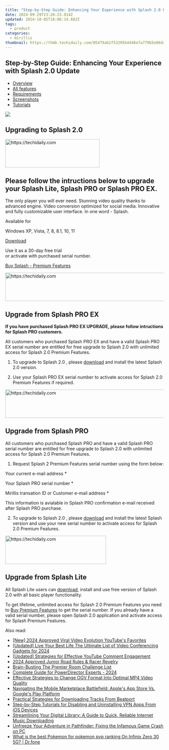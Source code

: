 ```yaml
---
title: "Step-by-Step Guide: Enhancing Your Experience with Splash 2.0 Update"
date: 2024-09-29T23:26:23.014Z
updated: 2024-10-05T18:08:14.682Z
tags:
  - product
categories:
  - mirillis
thumbnail: https://thmb.techidaily.com/05479ab2f53295b4446efa779b5e06dadae08cc862a5624cd34b09a0a0a9e6ca.png
---
```


## Step-by-Step Guide: Enhancing Your Experience with Splash 2.0 Update

* [Overview](https://tools.techidaily.com/mirillis/products/)
* [All features](https://tools.techidaily.com/mirillis/products/)
* [Requirements](https://tools.techidaily.com/mirillis/products/)
* [Screenshots](https://tools.techidaily.com/mirillis/products/)
* [Tutorials](https://tools.techidaily.com/mirillis/products/)

![](https://mirillis.com/res/old/media/images/splash_box.png) 

## Upgrading to Splash 2.0 

<!-- affiliate ads begin -->
<a href="https://aligracehair.sjv.io/c/5597632/1902273/19272" target="_top" id="1902273">
  <img src="//a.impactradius-go.com/display-ad/19272-1902273" border="0" alt="https://techidaily.com" width="300" height="90"/>
</a>
<img height="0" width="0" src="https://aligracehair.sjv.io/i/5597632/1902273/19272" style="position:absolute;visibility:hidden;" border="0" />
<!-- affiliate ads end -->

## Please follow the intructions below to upgrade your Splash Lite, Splash PRO or Splash PRO EX.

The only player you will ever need. Stunning video quality thanks to advanced engine. Video conversion optimized for social media. Innovative and fully customizable user interface. In one word - Splash.

Available for

Windows XP, Vista, 7, 8, 8.1, 10, 11

[Download](https://tools.techidaily.com/mirillis/products/) 

Use it as a 30-day free trial  
 or activate with purchased serial number.

[Buy Splash - Premium Features](https://tools.techidaily.com/mirillis/products/) 

<!-- affiliate ads begin -->
<a href="https://appsumo.8odi.net/c/5597632/2082533/7443" target="_top" id="2082533">
  <img src="//a.impactradius-go.com/display-ad/7443-2082533" border="0" alt="https://techidaily.com" width="728" height="90"/>
</a>
<img height="0" width="0" src="https://appsumo.8odi.net/i/5597632/2082533/7443" style="position:absolute;visibility:hidden;" border="0" />
<!-- affiliate ads end -->

## Upgrade from Splash PRO EX

**If you have purchased Splash PRO EX UPGRADE, please follow intructions for Splash PRO customers.** 

 All customers who purchased Splash PRO EX and have a valid Splash PRO EX serial number are entitled for free upgrade to Splash 2.0 with unlimited access for Splash 2.0 Premium Features.

 1) To upgrade to Splash 2.0 , please [download](https://tools.techidaily.com/mirillis/products/) and install the latest Splash 2.0 version. 

 2) Use your Splash PRO EX serial number to activate access for Splash 2.0 Premium Features if required. 

<!-- affiliate ads begin -->
<a href="https://aligracehair.sjv.io/c/5597632/1868575/19272" target="_top" id="1868575">
  <img src="//a.impactradius-go.com/display-ad/19272-1868575" border="0" alt="https://techidaily.com" width="728" height="90"/>
</a>
<img height="0" width="0" src="https://aligracehair.sjv.io/i/5597632/1868575/19272" style="position:absolute;visibility:hidden;" border="0" />
<!-- affiliate ads end -->

## Upgrade from Splash PRO

 All customers who purchased Splash PRO and have a valid Splash PRO serial number are entitled for free upgrade to Splash 2.0 with unlimited access for Splash 2.0 Premium Features.

 1) Request Splash 2 Premium Features serial number using the form below:  

Your current e-mail address \*  
  
Your Splash PRO serial number \*  
  
  
Mirillis transation ID or Customer e-mail address \*  
  
 This information is avialable in Splash PRO confirmation e-mail received after Splash PRO purchase.  
  
 2) To upgrade to Splash 2.0 , please [download](https://tools.techidaily.com/mirillis/products/) and install the latest Splash version and use your new serial number to activate access for Splash 2.0 Premium Features. 

<!-- affiliate ads begin -->
<a href="https://bluettius.sjv.io/c/5597632/2139109/17108" target="_top" id="2139109">
  <img src="//a.impactradius-go.com/display-ad/17108-2139109" border="0" alt="https://techidaily.com" width="320" height="90"/>
</a>
<img height="0" width="0" src="https://bluettius.sjv.io/i/5597632/2139109/17108" style="position:absolute;visibility:hidden;" border="0" />
<!-- affiliate ads end -->

## Upgrade from Splash Lite

 All Splash Lite users can [download](https://tools.techidaily.com/mirillis/products/), install and use free version of Splash 2.0 with all basic player functionality. 

 To get lifetime, unlimited access for Splash 2.0 Premium Features you need to [Buy Premium Features](https://tools.techidaily.com/mirillis/products/) to get the serial number. If you already have a valid serial number, please open Splash 2.0 application and activate access for Splash Premium Features.

<ins class="adsbygoogle"
     style="display:block"
     data-ad-format="autorelaxed"
     data-ad-client="ca-pub-7571918770474297"
     data-ad-slot="1223367746"></ins>

<ins class="adsbygoogle"
     style="display:block"
     data-ad-client="ca-pub-7571918770474297"
     data-ad-slot="8358498916"
     data-ad-format="auto"
     data-full-width-responsive="true"></ins>

<span class="atpl-alsoreadstyle">Also read:</span>
<div><ul>
<li><a href="https://youtube-web.techidaily.com/024-approved-viral-video-evolution-youtubes-favorites/"><u>[New] 2024 Approved Viral Video Evolution YouTube's Favorites</u></a></li>
<li><a href="https://video-screen-grab.techidaily.com/updated-live-your-best-life-the-ultimate-list-of-video-conferencing-gadgets-for-2024/"><u>[Updated] Live Your Best Life The Ultimate List of Video Conferencing Gadgets for 2024</u></a></li>
<li><a href="https://some-approaches.techidaily.com/updated-strategies-for-effective-youtube-comment-engagement/"><u>[Updated] Strategies for Effective YouTube Comment Engagement</u></a></li>
<li><a href="https://desktop-recording.techidaily.com/2024-approved-junior-road-rules-and-racer-revelry/"><u>2024 Approved Junior Road Rules & Racer Revelry</u></a></li>
<li><a href="https://screen-recording.techidaily.com/brain-busting-the-premier-room-challenge-list/"><u>Brain-Busting The Premier Room Challenge List</u></a></li>
<li><a href="https://fox-cloud.techidaily.com/complete-guide-for-powerdirector-experts-2024/"><u>Complete Guide for PowerDirector Experts - 2024</u></a></li>
<li><a href="https://win-news.techidaily.com/effective-strategies-to-change-ogv-format-into-optimal-mp4-video-quality/"><u>Effective Strategies to Change OGV Format Into Optimal MP4 Video Quality</u></a></li>
<li><a href="https://technical-tips.techidaily.com/navigating-the-mobile-marketplace-battlefield-apples-app-store-vs-googles-play-platform/"><u>Navigating the Mobile Marketplace Battlefield: Apple's App Store Vs. Google's Play Platform</u></a></li>
<li><a href="https://win-news.techidaily.com/practical-strategies-for-downloading-tracks-from-beatport/"><u>Practical Strategies for Downloading Tracks From Beatport</u></a></li>
<li><a href="https://win-news.techidaily.com/step-by-step-tutorials-for-disabling-and-uninstalling-vpn-apps-from-ios-devices/"><u>Step-by-Step Tutorials for Disabling and Uninstalling VPN Apps From iOS Devices</u></a></li>
<li><a href="https://win-news.techidaily.com/streamlining-your-digital-library-a-guide-to-quick-reliable-internet-music-downloading/"><u>Streamlining Your Digital Library: A Guide to Quick, Reliable Internet Music Downloading</u></a></li>
<li><a href="https://win-able.techidaily.com/unfreeze-your-adventure-in-pathfinder-fixing-the-infamous-game-crash-on-pc/"><u>Unfreeze Your Adventure in Pathfinder: Fixing the Infamous Game Crash on PC</u></a></li>
<li><a href="https://android-pokemon-go.techidaily.com/what-is-the-best-pokemon-for-pokemon-pvp-ranking-on-infinix-zero-30-5g-drfone-by-drfone-virtual-android/"><u>What is the best Pokemon for pokemon pvp ranking On Infinix Zero 30 5G? | Dr.fone</u></a></li>
</ul></div>

